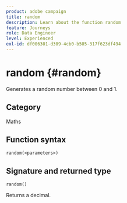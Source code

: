 ```yaml
---
product: adobe campaign
title: random
description: Learn about the function random
feature: Journeys
role: Data Engineer
level: Experienced
exl-id: df006301-d309-4cb0-b505-317f623df494
---
```

# random {#random}

Generates a random number between 0 and 1.

## Category

Maths

## Function syntax

`random(<parameters>)`

## Signature and returned type

`random()`

Returns a decimal.
